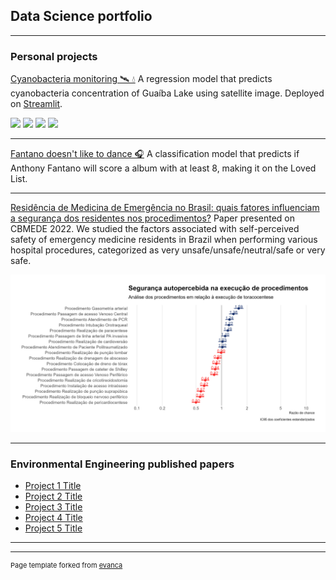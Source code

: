 ## Data Science portfolio

---

### Personal projects

[Cyanobacteria monitoring 
🛰️ 💧](https://github.com/danielbrito91/cyanobacteria-monitoring)
A regression model that predicts cyanobacteria concentration of Guaíba Lake using satellite image. Deployed on [Streamlit](https://danielbrito91-cyanobacteria-monitoring-app-q9d98u.streamlit.app/).

[![](https://img.shields.io/badge/Python-white?logo=Python)](#) [![](https://img.shields.io/badge/Jupyter-white?logo=Jupyter)](#) [![](https://img.shields.io/badge/Google_Earth_Engine-white?logo=#4285F4)](#) [![](https://img.shields.io/badge/Jupyter-white?logo=Jupyter)](#)

---
[Fantano doesn't like to dance 🎧](https://danielbrito.netlify.app/post/2021-07-24-fantano-doesn-t-like-to-dance-a-classification-model-on-needle-drop-s-reviews/)
A classification model that predicts if Anthony Fantano will score a album with at least 8, making it on the Loved List.

---
[Residência de Medicina de Emergência no Brasil: quais fatores influenciam a segurança dos residentes nos procedimentos?](https://github.com/danielbrito91/resemer)
Paper presented on CBMEDE 2022. We studied the factors associated with self-perceived safety of emergency medicine residents in Brazil when performing various hospital procedures, categorized as very unsafe/unsafe/neutral/safe or very safe.

<img src="images/procedimentos.png?raw=true"/>

---

### Environmental Engineering published papers

- [Project 1 Title](http://example.com/)
- [Project 2 Title](http://example.com/)
- [Project 3 Title](http://example.com/)
- [Project 4 Title](http://example.com/)
- [Project 5 Title](http://example.com/)

---




---
<p style="font-size:11px">Page template forked from <a href="https://github.com/evanca/quick-portfolio">evanca</a></p>
<!-- Remove above link if you don't want to attibute -->
